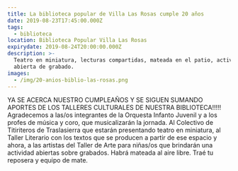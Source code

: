 ```yaml
---
title: La biblioteca popular de Villa Las Rosas cumple 20 años
date: 2019-08-23T17:45:00.000Z
tags:
  - biblioteca
location: Biblioteca Popular Villa Las Rosas
expirydate: 2019-08-24T20:00:00.000Z
description: >-
  Teatro en miniatura, lecturas compartidas, mateada en el patio, actividad
  abierta de grabado.
images:
  - /img/20-anios-biblio-las-rosas.png
---
```

YA SE ACERCA NUESTRO CUMPLEAÑOS Y SE SIGUEN SUMANDO APORTES DE LOS TALLERES CULTURALES DE NUESTRA BIBLIOTECA!!!!!
Agradecemos a las/os integrantes de la Orquesta Infanto Juvenil y a los profes de música y coro, que musicalizarán la jornada. Al Colectivo de Titiriteros de Traslasierra que estarán presentando teatro en miniatura, al Taller Literario con los textos que se producen a partir de ese espacio y ahora, a las artistas del Taller de Arte para niñas/os que brindarán una actividad abiertas sobre grabados. Habrá mateada al aire libre. Traé tu reposera y equipo de mate.

